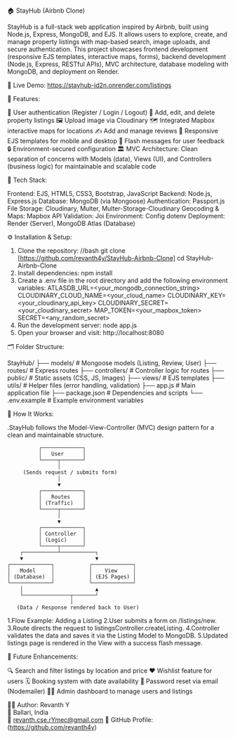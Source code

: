 🏠 StayHub (Airbnb Clone)

StayHub is a full-stack web application inspired by Airbnb, built using Node.js, Express, MongoDB, and EJS. It allows users to explore, create, and manage property listings with map-based search, image uploads, and secure authentication.
This project showcases frontend development (responsive EJS templates, interactive maps, forms), backend development (Node.js, Express, RESTful APIs), MVC architecture, database modeling with MongoDB, and deployment on Render.

🔗 Live Demo: https://stayhub-jd2n.onrender.com/listings

🌟 Features:

🔐 User authentication (Register / Login / Logout)
🏡 Add, edit, and delete property listings
🖼️ Upload image via Cloudinary
🗺️ Integrated Mapbox interactive maps for locations
✍️ Add and manage reviews
📱 Responsive EJS templates for mobile and desktop
💬 Flash messages for user feedback
🔒 Environment-secured configuration
🏛️  MVC Architecture: Clean separation of concerns with Models (data), Views (UI), and Controllers (business logic) for maintainable and scalable code

🧰 Tech Stack:

Frontend:	EJS, HTML5, CSS3, Bootstrap, JavaScript
Backend:	Node.js, Express.js
Database:	MongoDB (via Mongoose)
Authentication:	Passport.js
File Storage:	Cloudinary, Multer, Multer-Storage-Cloudinary
Geocoding & Maps:	Mapbox API
Validation:	Joi
Environment: Config	dotenv
Deployment:	Render (Server), MongoDB Atlas (Database)

⚙️ Installation & Setup:

1. Clone the repository:
   //bash
   git clone [https://github.com/revanth4y/StayHub-Airbnb-Clone]
   cd StayHub-Airbnb-Clone
2.  Install dependencies:
    npm install
3. Create a .env file in the root directory and add the following environment variables:
   ATLASDB_URL=<your_mongodb_connection_string>
   CLOUDINARY_CLOUD_NAME=<your_cloud_name>
   CLOUDINARY_KEY=<your_cloudinary_api_key>
   CLOUDINARY_SECRET=<your_cloudinary_secret>
   MAP_TOKEN=<your_mapbox_token>
   SECRET=<any_random_secret>
4. Run the development server:
   node app.js
5. Open your browser and visit:
   http://localhost:8080

🗂️ Folder Structure:

StayHub/
├── models/              # Mongoose models (Listing, Review, User)
├── routes/              # Express routes
├── controllers/         # Controller logic for routes
├── public/              # Static assets (CSS, JS, Images)
├── views/               # EJS templates
├── utils/               # Helper files (error handling, validation)
├── app.js               # Main application file
├── package.json         # Dependencies and scripts
└── .env.example         # Example environment variables

🔄 How It Works:

.StayHub follows the Model-View-Controller (MVC) design pattern for a clean and maintainable structure.
   ``` 
             ┌─────────────┐
             │   User      │
             └─────┬───────┘
                   │
        (Sends request / submits form)
                   │
                   ▼
             ┌─────────────┐
             │   Routes    │
             │ (Traffic)   │
             └─────┬───────┘
                   │
                   ▼
             ┌─────────────┐
             │ Controller  │
             │ (Logic)     │
             └─────┬───────┘
       ┌───────────┴───────────┐
       ▼                       ▼
┌─────────────┐           ┌─────────────┐
│   Model     │           │    View     │
│ (Database)  │           │ (EJS Pages) │
└─────────────┘           └─────────────┘
       │                       ▲
       └───────────────┬───────┘
                       │
      (Data / Response rendered back to User)
```

1.Flow Example: Adding a Listing
2.User submits a form on /listings/new.
3.Route directs the request to listingsController.createListing.
4.Controller validates the data and saves it via the Listing Model to MongoDB.
5.Updated listings page is rendered in the View with a success flash message.

🚀 Future Enhancements: 

🔍 Search and filter listings by location and price
❤️ Wishlist feature for users
🗓️ Booking system with date availability
📧 Password reset via email (Nodemailer)
🧑‍💼 Admin dashboard to manage users and listings

👨‍💻 Author:
   Revanth Y  
📍 Ballari, India  
📧 revanth.cse.rYmec@gmail.com 
💼 GitHub Profile: (https://github.com/revanth4y)

    




